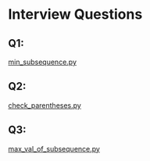 # Interview Questions

## Q1: 
[min_subsequence.py](min_subsequence.py)

## Q2:
[check_parentheses.py](check_parentheses.py)

## Q3:
[max_val_of_subsequence.py](max_val_of_subsequence.py)
